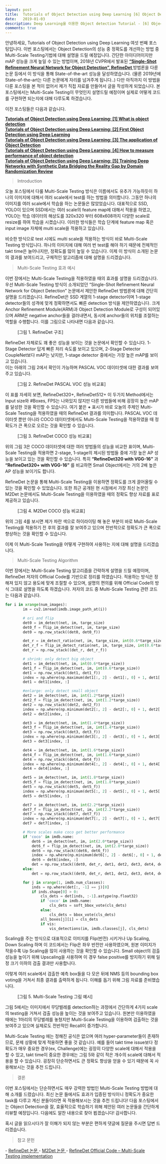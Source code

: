 ```yaml
---
layout: post
title:  Tutorials of Object Detection using Deep Learning [6] Object Detection Multi Scale Testing Method Review
date:   2019-01-03
description: Deep Learning을 이용한 Object detection Tutorial - [6] Object Detection Multi Scale Testing Method Review
comments: true
---
```


안녕하세요, Tutorials of Object Detection using Deep Learning 여섯 번째 포스팅입니다. 
이번 포스팅에서는 Object Detection의 성능 중 정확도를 개선하는 방법 중 Multi-Scale Testing기법에 대해 설명을 드릴 예정입니다. 
간단한 아이디어이지만 mAP 성능을 크게 높일 수 있는 방법이며, 2018년 CVPR에서 발표된
<a href="https://arxiv.org/pdf/1711.06897.pdf" target="_blank"><b> “Single-Shot Refinement Neural Network for Object Detection”, RefineDet </b></a>
방법론을 다룬 논문 등에서 이 방식을 통해 State-of-the-art 성능을 달성하였습니다. (물론 2019년에 State-of-the-art는 다른 논문에게 자리를 넘겨주게 됩니다..)
다만 아직까지 이 방법을 다룬 포스팅을 본 적이 없어서 제가 직접 자료를 만들어서 글을 작성하게 되었습니다. 
본 포스팅에서는 Multi-Scale Testing이 무엇인지 설명드릴 예정이며 실제로 어떻게 코드를 구현하면 되는지에 대해 다루도록 하겠습니다.

이전 포스팅들은 다음과 같습니다.  

<a href="https://hoya012.github.io/blog/Tutorials-of-Object-Detection-Using-Deep-Learning-what-is-object-detection/" target="_blank"><b> Tutorials of Object Detection using Deep Learning: [1] What is object detection </b></a>  
<a href="https://hoya012.github.io/blog/Tutorials-of-Object-Detection-Using-Deep-Learning-first-object-detection-using-deep-learning/" target="_blank"><b> Tutorials of Object Detection using Deep Learning: [2] First Object Detection using Deep Learning </b></a>  
<a href="https://hoya012.github.io/blog/Tutorials-of-Object-Detection-Using-Deep-Learning-the-application-of-object-detection/" target="_blank"><b> Tutorials of Object Detection using Deep Learning: [3] The application of Object Detection </b></a>  
<a href="https://hoya012.github.io/blog/Tutorials-of-Object-Detection-Using-Deep-Learning-how-to-measure-performance-of-object-detection/" target="_blank"><b> Tutorials of Object Detection using Deep Learning: [4] How to measure performance of object detection </b></a>  
<a href="https://hoya012.github.io/blog/Tutorials-of-Object-Detection-Using-Deep-Learning-performance-one/" target="_blank"><b> Tutorials of Object Detection using Deep Learning: [5] Training Deep Networks with Synthetic Data Bridging the Reality Gap by Domain Randomization Review </b></a>

<blockquote> Introduction  </blockquote>

오늘 포스팅에서 다룰 Multi-Scale Testing 방식은 이름에서도 유추가 가능하듯이 하나의 이미지에 대해서 여러 scale에서 test를 하는 방법을 의미합니다.
그동안 하나의 이미지를 여러 scale에서 학습을 하는 논문들은 많았었습니다.
대표적으로 SSD, YOLO이 있으며 SSD에서는 여러 scale의 feature map에 대해서 적용을 하였고, YOLO는 학습 데이터의 해상도를 320x320 부터 608x608까지 다양한 scale로 resize를 하여 학습을 시켰습니다. 
이러한 방식들은 학습 단계에 feature map 혹은 input image 자체에 multi scale을 적용하고 있습니다. 

비슷한 방식으로 test 시에도 multi scale을 적용하는 방식이 바로 Multi-Scale Testing 방식입니다. 
하나의 이미지에 대해 여러 번 test를 해야 하기 때문에 전체적인 takt time은 늘어나지만, 정확도를 많이 높일 수 있습니다. 
이제 이 방식이 소개된 논문의 결과를 보여드리고, 구체적인 알고리즘에 대해 설명을 드리겠습니다.

<blockquote> Multi-Scale Testing 효과 예시  </blockquote>

이번 장에서는 Multi-Scale Testing을 적용하였을 때의 효과를 설명을 드리겠습니다. 
우선 Multi-Scale Testing 방식이 소개되었던 “Single-Shot Refinement Neural Network for Object Detection” 논문에서 제안한 RefineDet 방법론에 대해 간단히 설명을 드리겠습니다.
RefineDet은 SSD 계열의 1-stage detector이며 1-stage detector들의 성격에 맞게 정확하면서도 빠른 detection 방식을 제안하였습니다. 
크게 Anchor Refinement Module(ARM)과 Object Detection Module로 구성이 되어있으며 ARM은 negative anchor들을 걸러내면서, 동시에 anchor들의 위치를 조절하는 역할을 수행합니다. 
이를 그림으로 나타내면 다음과 같습니다. 

<figure>
	<img src="{{ '/assets/img/object_detection_sixth/1.PNG' | prepend: site.baseurl }}" alt=""> 
	<figcaption> [그림 1. RefineDet 구조] </figcaption>
</figure> 

RefineDet 자체로도 꽤 좋은 성능을 보이는 것을 논문에서 확인할 수 있습니다. 
1-Stage Detector 답게 빠른 처리 속도를 보이고 있으며, 2-Stage Detector CoupleNet보다 mAP는 낮지만, 1-stage detector 중에서는 가장 높은 mAP를 보이고 있습니다.  
이는 아래의 그림 2에서 확인이 가능하며 PASCAL VOC 데이터셋에 대한 결과를 보여주고 있습니다.

<figure>
	<img src="{{ '/assets/img/object_detection_sixth/2.PNG' | prepend: site.baseurl }}" alt=""> 
	<figcaption> [그림 2. RefineDet PASCAL VOC 성능 비교표] </figcaption>
</figure> 

이 표를 자세히 보면, RefineDet320+, RefineDet512+ 이 두가지 Method에서는 Input size와 #Boxes, FPS는 나와있지 않지만 다른 방법들에 비해 굉장히 높은 mAP를 달성한 것을 확인할 수 있습니다. 
여기 붙은 **+** 표시가 바로 오늘의 주제인 Multi-Scale Testing을 적용하였을 때의 RefineDet 결과를 의미합니다. 
PASCAL VOC 데이터셋 뿐만 아니라 COCO 데이터셋에서도 Multi-Scale Testing을 적용하였을 때 정확도가 큰 폭으로 오르는 것을 확인할 수 있습니다. 

<figure>
	<img src="{{ '/assets/img/object_detection_sixth/3.PNG' | prepend: site.baseurl }}" alt=""> 
	<figcaption> [그림 3. RefineDet COCO 성능 비교표] </figcaption>
</figure> 

위의 그림 3은 COCO 데이터셋에 대한 여러 방법들의 성능을 비교한 표이며, Multi-Scale Testing을 적용하면 2-stage, 1-stage의 제시된 방법들 중에 가장 높은 AP 성능을 보이고 있는 것을 확인할 수 있습니다. 
특히 **“RefineDet320 with VGG-16”** 과 **“RefineDet320+ with VGG-16”** 를 비교하면 Small Object에서는 거의 2배 높은 AP 성능을 보이기도 합니다. 

RefineDet 논문을 통해 Multi-Scale Testing을 이용하면 정확도를 크게 끌어올릴 수 있는 것을 확인할 수 있었습니다. 
또한 최근 공개된 현 시점에서 가장 최신 논문인 M2Det 논문에서도 Multi-Scale Testing을 이용하였을 때의 정확도 향상 자료를 표로 제공하고 있습니다.

<figure>
	<img src="{{ '/assets/img/object_detection_sixth/4.PNG' | prepend: site.baseurl }}" alt=""> 
	<figcaption> [그림 4. M2Det COCO 성능 비교표] </figcaption>
</figure> 

위의 그림 4를 보시면 제가 파란 색으로 하이라이팅 해 놓은 부분이 바로 Multi-Scale Testing을 적용하기 전 후의 결과를 잘 보여주고 있으며 전반적으로 정확도가 큰 폭으로 향상하는 것을 확인할 수 있습니다. 

이제 이 Multi-Scale Testing을 어떻게 구현하여 사용하는 지에 대해 설명을 드리겠습니다.

<blockquote> Multi-Scale Testing Algorithm </blockquote>  
이번 장에서는 Multi-Scale Testing 알고리즘을 간략하게 설명을 드릴 예정이며, RefineDet 저자의 Official Code를 기반으로 정리를 하였습니다. 
적용하는 방식은 정해져 있지 않고 용도에 맞게 조절할 수 있으며, 설명의 편의를 위해 Official Code의 방식 그대로 설명을 하도록 하겠습니다.
저자의 코드 중 Multi-Scale Testing 관련 코드는 다음과 같습니다.

```python
for i in xrange(num_images):
        im = cv2.imread(imdb.image_path_at(i))

        # ori and flip
        det0 = im_detect(net, im, targe_size)
        det0_f = flip_im_detect(net, im, targe_size)
        det0 = np.row_stack((det0, det0_f))

        det_r = im_detect_ratio(net, im, targe_size, int(0.6*targe_size))
        det_r_f = flip_im_detect_ratio(net, im, targe_size, int(0.6*targe_size))
        det_r = np.row_stack((det_r, det_r_f))

        # shrink: only detect big object
        det1 = im_detect(net, im, int(0.6*targe_size))
        det1_f = flip_im_detect(net, im, int(0.6*targe_size))
        det1 = np.row_stack((det1, det1_f))
        index = np.where(np.maximum(det1[:, 2] - det1[:, 0] + 1, det1[:, 3] - det1[:, 1] + 1) > 32)[0]
        det1 = det1[index, :]

        #enlarge: only detect small object
        det2 = im_detect(net, im, int(1.2*targe_size))
        det2_f = flip_im_detect(net, im, int(1.2*targe_size))
        det2 = np.row_stack((det2, det2_f))
        index = np.where(np.minimum(det2[:, 2] - det2[:, 0] + 1, det2[:, 3] - det2[:, 1] + 1) < 160)[0]
        det2 = det2[index, :]

        det3 = im_detect(net, im, int(1.4*targe_size))
        det3_f = flip_im_detect(net, im, int(1.4*targe_size))
        det3 = np.row_stack((det3, det3_f))
        index = np.where(np.minimum(det3[:, 2] - det3[:, 0] + 1, det3[:, 3] - det3[:, 1] + 1) < 128)[0]
        det3 = det3[index, :]

        det4 = im_detect(net, im, int(1.6*targe_size))
        det4_f = flip_im_detect(net, im, int(1.6*targe_size))
        det4 = np.row_stack((det4, det4_f))
        index = np.where(np.minimum(det4[:, 2] - det4[:, 0] + 1, det4[:, 3] - det4[:, 1] + 1) < 96)[0]
        det4 = det4[index, :]

        det5 = im_detect(net, im, int(1.8*targe_size))
        det5_f = flip_im_detect(net, im, int(1.8*targe_size))
        det5 = np.row_stack((det5, det5_f))
        index = np.where(np.minimum(det5[:, 2] - det5[:, 0] + 1, det5[:, 3] - det5[:, 1] + 1) < 64)[0]
        det5 = det5[index, :]

        det7 = im_detect(net, im, int(2.2*targe_size))
        det7_f = flip_im_detect(net, im, int(2.2*targe_size))
        det7 = np.row_stack((det7, det7_f))
        index = np.where(np.minimum(det7[:, 2] - det7[:, 0] + 1, det7[:, 3] - det7[:, 1] + 1) < 32)[0]
        det7 = det7[index, :]

        # More scales make coco get better performance
        if 'coco' in imdb.name:
            det6 = im_detect(net, im, int(2.0*targe_size))
            det6_f = flip_im_detect(net, im, int(2.0*targe_size))
            det6 = np.row_stack((det6, det6_f))
            index = np.where(np.minimum(det6[:, 2] - det6[:, 0] + 1, det6[:, 3] - det6[:, 1] + 1) < 48)[0]
            det6 = det6[index, :]
            det = np.row_stack((det0, det_r, det1, det2, det3, det4, det5, det7, det6))
        else:
            det = np.row_stack((det0, det_r, det1, det2, det3, det4, det5, det7))

        for j in xrange(1, imdb.num_classes):
            inds = np.where(det[:, -1] == j)[0]
            if inds.shape[0] > 0:
                cls_dets = det[inds, :-1].astype(np.float32)
                if 'coco' in imdb.name:
                    cls_dets = soft_bbox_vote(cls_dets)
                else:
                    cls_dets = bbox_vote(cls_dets)
                all_boxes[j][i] = cls_dets
                if vis:
                    vis_detections(im, imdb.classes[j], cls_dets)
```

Scaling을 주는 방식으로 대표적으로 이미지를 Flip(반전) 시키거나 Up Scaling, Down Scaling 하며 이 코드에서는 Flip은 좌우 반전만 사용하였으며, 원본 이미지가 작을수록 Up Scaling을 많이 사용하는 것을 확인할 수 있습니다. 
Small object의 검출 성능을 높이기 위해 Upscaling을 사용하며 이 경우 false positive를 방지하기 위해 일정 크기 이하의 검출 결과만 사용합니다. 

이렇게 여러 scale에서 검출한 예측 box들을 다 모은 뒤에 NMS 등의 bounding box voting을 거쳐서 최종 결과를 출력하게 됩니다. 
이해를 돕기 위해 그림 자료를 준비했습니다. 

<figure>
	<img src="{{ '/assets/img/object_detection_sixth/5.PNG' | prepend: site.baseurl }}" alt=""> 
	<figcaption> [그림 5. Multi-Scale Testing 그림 예시] </figcaption>
</figure> 

그림 5에서는 이미지에서 무당벌레를 detection하는 과정에서 간단하게 4가지 scale의 testing을 거쳐서 검출 성능을 높이는 것을 보여주고 있습니다. 
원본만 이용하였을 때에는 1마리의 무당벌레를 놓쳤지만 Multi-Scale Testing을 이용하여 검출하는 것을 보여주고 있으며 실제로도 전반적인 Recall이 증가합니다. 

Multi-Scale Testing 에는 정해진 공식은 없으며 여러 hyper-parameter들이 존재하므로, 문제 상황에 맞게 적용하면 좋을 것 같습니다. 
예를 들어 takt time issue보다 정확도가 매우 중요한 경우(ex, Challenge)에는 굉장히 다양한 scale에 대해서 적용을 할 수 있고, takt time이 중요한 경우에는 그림 5와 같이 적은 개수의 scale에 대해서 적용을 할 수 있습니다. 
굉장히 단순하면서도 큰 정확도 향상을 얻을 수 있기 때문에 꼭 사용해보시는 것을 추천 드립니다.  

<blockquote> 결론 </blockquote>  

이번 포스팅에서는 단순하면서도 매우 강력한 방법인 Multi-Scale Testing 방법에 대해 소개를 드렸습니다. 
최신 논문 들에서도 효과가 입증된 방식이니 정확도가 중요한 task를 다루고 계신 분들이라면 꼭 적용해보시는 것을 추천 드립니다! 
다음 포스팅에서는 Object Detection을 잘, 효율적으로 학습하기 위해 제안된 여러 논문들을 간단하게 리뷰할 예정입니다. 
다음에도 알찬 내용으로 찾아 뵙겠습니다! 감사합니다. 

혹시 글을 읽으시다가 잘 이해가 되지 않는 부분은 편하게 댓글에 질문을 주시면 답변 드리겠습니다.

<blockquote> 참고 문헌 </blockquote>  
- <a href="http://openaccess.thecvf.com/content_cvpr_2018/papers/Zhang_Single-Shot_Refinement_Neural_CVPR_2018_paper.pdf" target="_blank"> RefineDet 논문 </a>
- <a href="https://arxiv.org/pdf/1811.04533.pdf" target="_blank"> M2Det 논문 </a>
- <a href="https://github.com/sfzhang15/RefineDet/blob/master/test/lib/fast_rcnn/test.py" target="_blank"> RefineDet Official Code – Multi-Scale Testing implementation  </a>
